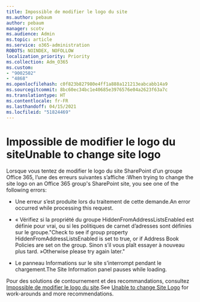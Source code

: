 ```yaml
---
title: Impossible de modifier le logo du site
ms.author: pebaum
author: pebaum
manager: scotv
ms.audience: Admin
ms.topic: article
ms.service: o365-administration
ROBOTS: NOINDEX, NOFOLLOW
localization_priority: Priority
ms.collection: Adm_O365
ms.custom:
- "9002502"
- "4868"
ms.openlocfilehash: c0f823b827980e4ff1a888a121213eabcabb14a9
ms.sourcegitcommit: 8bc60ec34bc1e40685e3976576e04a2623f63a7c
ms.translationtype: HT
ms.contentlocale: fr-FR
ms.lasthandoff: 04/15/2021
ms.locfileid: "51824469"
---
```

# <a name="unable-to-change-site-logo"></a><span data-ttu-id="ce9d7-102">Impossible de modifier le logo du site</span><span class="sxs-lookup"><span data-stu-id="ce9d7-102">Unable to change site logo</span></span>

<span data-ttu-id="ce9d7-103">Lorsque vous tentez de modifier le logo du site SharePoint d’un groupe Office 365, l’une des erreurs suivantes s’affiche :</span><span class="sxs-lookup"><span data-stu-id="ce9d7-103">When trying to change the site logo on an Office 365 group's SharePoint site, you see one of the following errors:</span></span>

- <span data-ttu-id="ce9d7-104">Une erreur s’est produite lors du traitement de cette demande.</span><span class="sxs-lookup"><span data-stu-id="ce9d7-104">An error occurred while processing this request.</span></span>

- <span data-ttu-id="ce9d7-105">« Vérifiez si la propriété du groupe HiddenFromAddressListsEnabled est définie pour vrai, ou si les politiques de carnet d’adresses sont définies sur le groupe.</span><span class="sxs-lookup"><span data-stu-id="ce9d7-105">"Check to see if group property HiddenFromAddressListsEnabled is set to true, or if Address Book Policies are set on the group.</span></span> <span data-ttu-id="ce9d7-106">Sinon s’il vous plaît essayer à nouveau plus tard. »</span><span class="sxs-lookup"><span data-stu-id="ce9d7-106">Otherwise please try again later."</span></span>

- <span data-ttu-id="ce9d7-107">Le panneau Informations sur le site s’interrompt pendant le chargement.</span><span class="sxs-lookup"><span data-stu-id="ce9d7-107">The Site Information panel pauses while loading.</span></span>

<span data-ttu-id="ce9d7-108">Pour des solutions de contournement et des recommandations, consultez [Impossible de modifier le logo du site](https://docs.microsoft.com/sharepoint/troubleshoot/sites/error-when-changing-o365-site-logo).</span><span class="sxs-lookup"><span data-stu-id="ce9d7-108">See [Unable to change Site Logo](https://docs.microsoft.com/sharepoint/troubleshoot/sites/error-when-changing-o365-site-logo) for work-arounds and more recommendations.</span></span>
